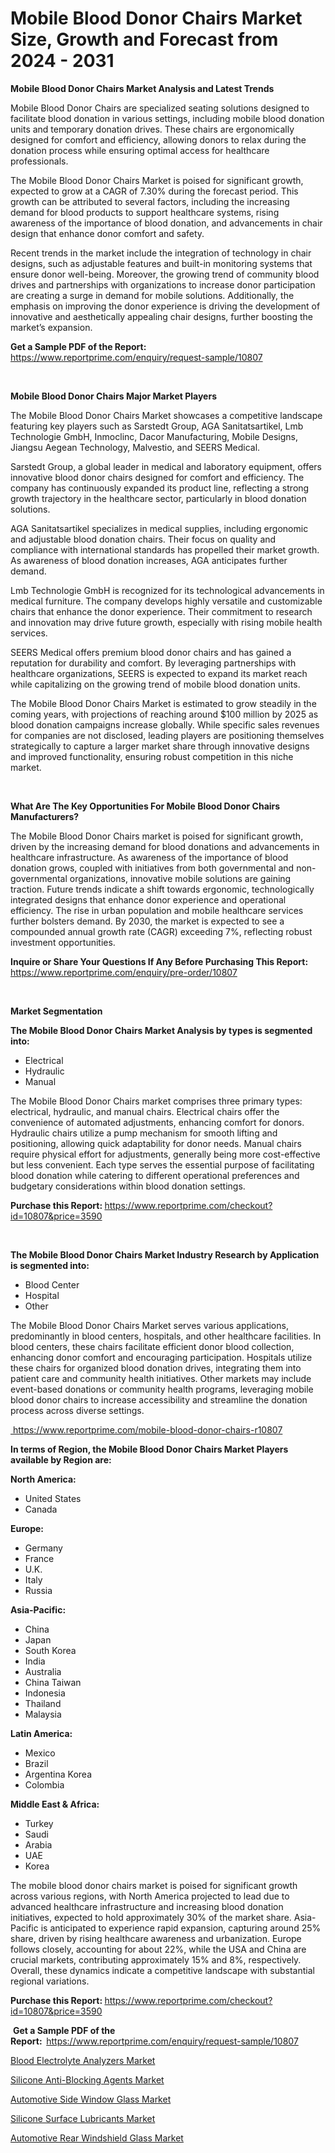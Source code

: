 <p><h1>Mobile Blood Donor Chairs Market Size, Growth and Forecast from 2024 - 2031</h1></p><p><strong>Mobile Blood Donor Chairs Market Analysis and Latest Trends</strong></p>
<p><p>Mobile Blood Donor Chairs are specialized seating solutions designed to facilitate blood donation in various settings, including mobile blood donation units and temporary donation drives. These chairs are ergonomically designed for comfort and efficiency, allowing donors to relax during the donation process while ensuring optimal access for healthcare professionals.</p><p>The Mobile Blood Donor Chairs Market is poised for significant growth, expected to grow at a CAGR of 7.30% during the forecast period. This growth can be attributed to several factors, including the increasing demand for blood products to support healthcare systems, rising awareness of the importance of blood donation, and advancements in chair design that enhance donor comfort and safety.</p><p>Recent trends in the market include the integration of technology in chair designs, such as adjustable features and built-in monitoring systems that ensure donor well-being. Moreover, the growing trend of community blood drives and partnerships with organizations to increase donor participation are creating a surge in demand for mobile solutions. Additionally, the emphasis on improving the donor experience is driving the development of innovative and aesthetically appealing chair designs, further boosting the market’s expansion.</p></p>
<p><strong>Get a Sample PDF of the Report:&nbsp;</strong> <a href="https://www.reportprime.com/enquiry/request-sample/10807">https://www.reportprime.com/enquiry/request-sample/10807</a></p>
<p>&nbsp;</p>
<p><strong>Mobile Blood Donor Chairs Major Market Players</strong></p>
<p><p>The Mobile Blood Donor Chairs Market showcases a competitive landscape featuring key players such as Sarstedt Group, AGA Sanitatsartikel, Lmb Technologie GmbH, Inmoclinc, Dacor Manufacturing, Mobile Designs, Jiangsu Aegean Technology, Malvestio, and SEERS Medical. </p><p>Sarstedt Group, a global leader in medical and laboratory equipment, offers innovative blood donor chairs designed for comfort and efficiency. The company has continuously expanded its product line, reflecting a strong growth trajectory in the healthcare sector, particularly in blood donation solutions. </p><p>AGA Sanitatsartikel specializes in medical supplies, including ergonomic and adjustable blood donation chairs. Their focus on quality and compliance with international standards has propelled their market growth. As awareness of blood donation increases, AGA anticipates further demand.</p><p>Lmb Technologie GmbH is recognized for its technological advancements in medical furniture. The company develops highly versatile and customizable chairs that enhance the donor experience. Their commitment to research and innovation may drive future growth, especially with rising mobile health services.</p><p>SEERS Medical offers premium blood donor chairs and has gained a reputation for durability and comfort. By leveraging partnerships with healthcare organizations, SEERS is expected to expand its market reach while capitalizing on the growing trend of mobile blood donation units.</p><p>The Mobile Blood Donor Chairs Market is estimated to grow steadily in the coming years, with projections of reaching around $100 million by 2025 as blood donation campaigns increase globally. While specific sales revenues for companies are not disclosed, leading players are positioning themselves strategically to capture a larger market share through innovative designs and improved functionality, ensuring robust competition in this niche market.</p></p>
<p>&nbsp;</p>
<p><strong>What Are The Key Opportunities For Mobile Blood Donor Chairs Manufacturers?</strong></p>
<p><p>The Mobile Blood Donor Chairs market is poised for significant growth, driven by the increasing demand for blood donations and advancements in healthcare infrastructure. As awareness of the importance of blood donation grows, coupled with initiatives from both governmental and non-governmental organizations, innovative mobile solutions are gaining traction. Future trends indicate a shift towards ergonomic, technologically integrated designs that enhance donor experience and operational efficiency. The rise in urban population and mobile healthcare services further bolsters demand. By 2030, the market is expected to see a compounded annual growth rate (CAGR) exceeding 7%, reflecting robust investment opportunities.</p></p>
<p><strong>Inquire or Share Your Questions If Any Before Purchasing This Report:</strong> <a href="https://www.reportprime.com/enquiry/pre-order/10807">https://www.reportprime.com/enquiry/pre-order/10807</a></p>
<p>&nbsp;</p>
<p><strong>Market Segmentation</strong></p>
<p><strong>The Mobile Blood Donor Chairs Market Analysis by types is segmented into:</strong></p>
<p><ul><li>Electrical</li><li>Hydraulic</li><li>Manual</li></ul></p>
<p><p>The Mobile Blood Donor Chairs market comprises three primary types: electrical, hydraulic, and manual chairs. Electrical chairs offer the convenience of automated adjustments, enhancing comfort for donors. Hydraulic chairs utilize a pump mechanism for smooth lifting and positioning, allowing quick adaptability for donor needs. Manual chairs require physical effort for adjustments, generally being more cost-effective but less convenient. Each type serves the essential purpose of facilitating blood donation while catering to different operational preferences and budgetary considerations within blood donation settings.</p></p>
<p><strong>Purchase this Report:&nbsp;</strong><a href="https://www.reportprime.com/checkout?id=10807&price=3590">https://www.reportprime.com/checkout?id=10807&price=3590</a></p>
<p>&nbsp;</p>
<p><strong>The Mobile Blood Donor Chairs Market Industry Research by Application is segmented into:</strong></p>
<p><ul><li>Blood Center</li><li>Hospital</li><li>Other</li></ul></p>
<p><p>The Mobile Blood Donor Chairs Market serves various applications, predominantly in blood centers, hospitals, and other healthcare facilities. In blood centers, these chairs facilitate efficient donor blood collection, enhancing donor comfort and encouraging participation. Hospitals utilize these chairs for organized blood donation drives, integrating them into patient care and community health initiatives. Other markets may include event-based donations or community health programs, leveraging mobile blood donor chairs to increase accessibility and streamline the donation process across diverse settings.</p></p>
<p><a href="https://www.reportprime.com/mobile-blood-donor-chairs-r10807">&nbsp;https://www.reportprime.com/mobile-blood-donor-chairs-r10807</a></p>
<p><strong>In terms of Region, the Mobile Blood Donor Chairs Market Players available by Region are:</strong></p>
<p>
    <p> <strong> North America: </strong>
        <ul>
            <li>United States</li>
            <li>Canada</li>
        </ul>
        </p> 
    <p> <strong> Europe: </strong>
        <ul>
            <li>Germany</li>
            <li>France</li>
            <li>U.K.</li>
            <li>Italy</li>
            <li>Russia</li>
        </ul>
        </p> 
    <p> <strong> Asia-Pacific: </strong>
        <ul>
            <li>China</li>
            <li>Japan</li>
            <li>South Korea</li>
            <li>India</li>
            <li>Australia</li>
            <li>China Taiwan</li>
            <li>Indonesia</li>
            <li>Thailand</li>
            <li>Malaysia</li>
        </ul>
        </p> 
    <p> <strong> Latin America: </strong>
        <ul>
            <li>Mexico</li>
            <li>Brazil</li>
            <li>Argentina Korea</li>
            <li>Colombia</li>
        </ul>
        </p> 
    <p> <strong> Middle East & Africa: </strong>
        <ul>
            <li>Turkey</li>
            <li>Saudi</li>
            <li>Arabia</li>
            <li>UAE</li>
            <li>Korea</li>
        </ul>
    </p>
    </p>
<p><p>The mobile blood donor chairs market is poised for significant growth across various regions, with North America projected to lead due to advanced healthcare infrastructure and increasing blood donation initiatives, expected to hold approximately 30% of the market share. Asia-Pacific is anticipated to experience rapid expansion, capturing around 25% share, driven by rising healthcare awareness and urbanization. Europe follows closely, accounting for about 22%, while the USA and China are crucial markets, contributing approximately 15% and 8%, respectively. Overall, these dynamics indicate a competitive landscape with substantial regional variations.</p></p>
<p><strong>Purchase this Report: </strong><a href="https://www.reportprime.com/checkout?id=10807&price=3590">https://www.reportprime.com/checkout?id=10807&price=3590</a></p>
<p>&nbsp;<strong>Get a Sample PDF of the Report:&nbsp;&nbsp;</strong><a href="https://www.reportprime.com/enquiry/request-sample/10807">https://www.reportprime.com/enquiry/request-sample/10807</a></p>
<p><strong></strong></p>
<p><p><a href="https://github.com/guneycigdem35/Market-Research-Report-List-5/blob/main/blood-electrolyte-analyzers-market.md">Blood Electrolyte Analyzers Market</a></p><p><a href="https://issuu.com/reportprime-2/docs/silicone-anti-blocking-agents-marke_91d3184a54a1c8">Silicone Anti-Blocking Agents Market</a></p><p><a href="https://medium.com/@caylawisoky8698/this-automotive-side-window-glass-market-research-report-evaluates-the-key-market-trends-a67bcad3f0f6">Automotive Side Window Glass Market</a></p><p><a href="https://issuu.com/reportprime-2/docs/silicone-surface-lubricants-market-_d06c092ba8c571">Silicone Surface Lubricants Market</a></p><p><a href="https://medium.com/@caylawisoky8698/the-comprehensive-automotive-rear-windshield-glass-market-research-report-is-essential-for-bc059663d542">Automotive Rear Windshield Glass Market</a></p></p>